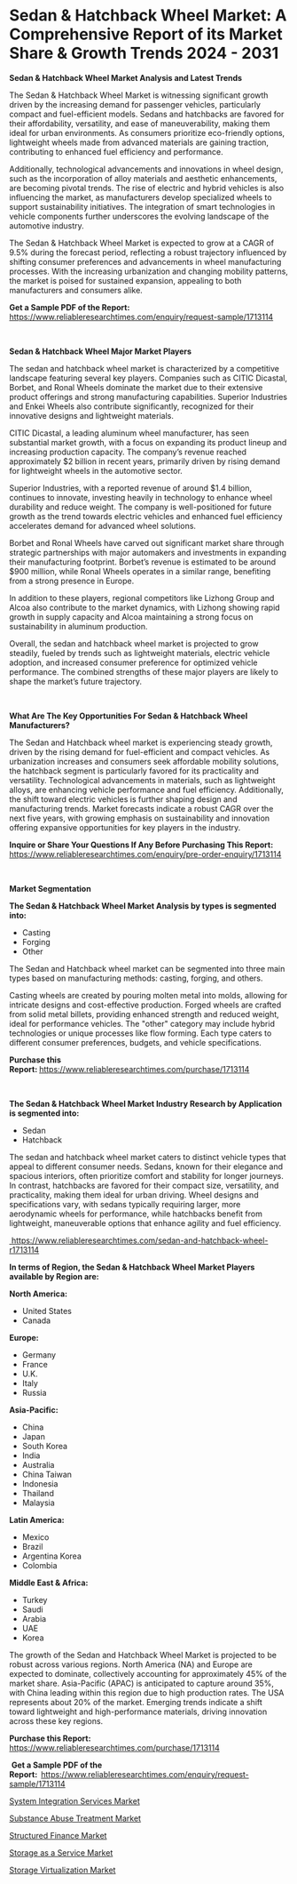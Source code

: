 <p><h1>Sedan & Hatchback Wheel Market: A Comprehensive Report of its Market Share & Growth Trends 2024 - 2031</h1></p><p><strong>Sedan & Hatchback Wheel Market Analysis and Latest Trends</strong></p>
<p><p>The Sedan & Hatchback Wheel Market is witnessing significant growth driven by the increasing demand for passenger vehicles, particularly compact and fuel-efficient models. Sedans and hatchbacks are favored for their affordability, versatility, and ease of maneuverability, making them ideal for urban environments. As consumers prioritize eco-friendly options, lightweight wheels made from advanced materials are gaining traction, contributing to enhanced fuel efficiency and performance.</p><p>Additionally, technological advancements and innovations in wheel design, such as the incorporation of alloy materials and aesthetic enhancements, are becoming pivotal trends. The rise of electric and hybrid vehicles is also influencing the market, as manufacturers develop specialized wheels to support sustainability initiatives. The integration of smart technologies in vehicle components further underscores the evolving landscape of the automotive industry.</p><p>The Sedan & Hatchback Wheel Market is expected to grow at a CAGR of 9.5% during the forecast period, reflecting a robust trajectory influenced by shifting consumer preferences and advancements in wheel manufacturing processes. With the increasing urbanization and changing mobility patterns, the market is poised for sustained expansion, appealing to both manufacturers and consumers alike.</p></p>
<p><strong>Get a Sample PDF of the Report:&nbsp;</strong> <a href="https://www.reliableresearchtimes.com/enquiry/request-sample/1713114?utm_campaign=1692&utm_medium=2&utm_source=Github&utm_content=ia&utm_term=22102024&utm_id=sedan-hatchback-wheel">https://www.reliableresearchtimes.com/enquiry/request-sample/1713114</a></p>
<p>&nbsp;</p>
<p><strong>Sedan & Hatchback Wheel Major Market Players</strong></p>
<p><p>The sedan and hatchback wheel market is characterized by a competitive landscape featuring several key players. Companies such as CITIC Dicastal, Borbet, and Ronal Wheels dominate the market due to their extensive product offerings and strong manufacturing capabilities. Superior Industries and Enkei Wheels also contribute significantly, recognized for their innovative designs and lightweight materials.</p><p>CITIC Dicastal, a leading aluminum wheel manufacturer, has seen substantial market growth, with a focus on expanding its product lineup and increasing production capacity. The company’s revenue reached approximately $2 billion in recent years, primarily driven by rising demand for lightweight wheels in the automotive sector.</p><p>Superior Industries, with a reported revenue of around $1.4 billion, continues to innovate, investing heavily in technology to enhance wheel durability and reduce weight. The company is well-positioned for future growth as the trend towards electric vehicles and enhanced fuel efficiency accelerates demand for advanced wheel solutions.</p><p>Borbet and Ronal Wheels have carved out significant market share through strategic partnerships with major automakers and investments in expanding their manufacturing footprint. Borbet’s revenue is estimated to be around $900 million, while Ronal Wheels operates in a similar range, benefiting from a strong presence in Europe.</p><p>In addition to these players, regional competitors like Lizhong Group and Alcoa also contribute to the market dynamics, with Lizhong showing rapid growth in supply capacity and Alcoa maintaining a strong focus on sustainability in aluminum production.</p><p>Overall, the sedan and hatchback wheel market is projected to grow steadily, fueled by trends such as lightweight materials, electric vehicle adoption, and increased consumer preference for optimized vehicle performance. The combined strengths of these major players are likely to shape the market’s future trajectory.</p></p>
<p>&nbsp;</p>
<p><strong>What Are The Key Opportunities For Sedan & Hatchback Wheel Manufacturers?</strong></p>
<p><p>The Sedan and Hatchback wheel market is experiencing steady growth, driven by the rising demand for fuel-efficient and compact vehicles. As urbanization increases and consumers seek affordable mobility solutions, the hatchback segment is particularly favored for its practicality and versatility. Technological advancements in materials, such as lightweight alloys, are enhancing vehicle performance and fuel efficiency. Additionally, the shift toward electric vehicles is further shaping design and manufacturing trends. Market forecasts indicate a robust CAGR over the next five years, with growing emphasis on sustainability and innovation offering expansive opportunities for key players in the industry.</p></p>
<p><strong>Inquire or Share Your Questions If Any Before Purchasing This Report:</strong> <a href="https://www.reliableresearchtimes.com/enquiry/pre-order-enquiry/1713114?utm_campaign=1692&utm_medium=2&utm_source=Github&utm_content=ia&utm_term=22102024&utm_id=sedan-hatchback-wheel">https://www.reliableresearchtimes.com/enquiry/pre-order-enquiry/1713114</a></p>
<p>&nbsp;</p>
<p><strong>Market Segmentation</strong></p>
<p><strong>The Sedan & Hatchback Wheel Market Analysis by types is segmented into:</strong></p>
<p><ul><li>Casting</li><li>Forging</li><li>Other</li></ul></p>
<p><p>The Sedan and Hatchback wheel market can be segmented into three main types based on manufacturing methods: casting, forging, and others. </p><p>Casting wheels are created by pouring molten metal into molds, allowing for intricate designs and cost-effective production. Forged wheels are crafted from solid metal billets, providing enhanced strength and reduced weight, ideal for performance vehicles. The "other" category may include hybrid technologies or unique processes like flow forming. Each type caters to different consumer preferences, budgets, and vehicle specifications.</p></p>
<p><strong>Purchase this Report:&nbsp;</strong><a href="https://www.reliableresearchtimes.com/purchase/1713114?utm_campaign=1692&utm_medium=2&utm_source=Github&utm_content=ia&utm_term=22102024&utm_id=sedan-hatchback-wheel">https://www.reliableresearchtimes.com/purchase/1713114</a></p>
<p>&nbsp;</p>
<p><strong>The Sedan & Hatchback Wheel Market Industry Research by Application is segmented into:</strong></p>
<p><ul><li>Sedan</li><li>Hatchback</li></ul></p>
<p><p>The sedan and hatchback wheel market caters to distinct vehicle types that appeal to different consumer needs. Sedans, known for their elegance and spacious interiors, often prioritize comfort and stability for longer journeys. In contrast, hatchbacks are favored for their compact size, versatility, and practicality, making them ideal for urban driving. Wheel designs and specifications vary, with sedans typically requiring larger, more aerodynamic wheels for performance, while hatchbacks benefit from lightweight, maneuverable options that enhance agility and fuel efficiency.</p></p>
<p><a href="https://www.reliableresearchtimes.com/sedan-and-hatchback-wheel-r1713114?utm_campaign=1692&utm_medium=2&utm_source=Github&utm_content=ia&utm_term=22102024&utm_id=sedan-hatchback-wheel">&nbsp;https://www.reliableresearchtimes.com/sedan-and-hatchback-wheel-r1713114</a></p>
<p><strong>In terms of Region, the Sedan & Hatchback Wheel Market Players available by Region are:</strong></p>
<p>
    <p> <strong> North America: </strong>
        <ul>
            <li>United States</li>
            <li>Canada</li>
        </ul>
        </p> 
    <p> <strong> Europe: </strong>
        <ul>
            <li>Germany</li>
            <li>France</li>
            <li>U.K.</li>
            <li>Italy</li>
            <li>Russia</li>
        </ul>
        </p> 
    <p> <strong> Asia-Pacific: </strong>
        <ul>
            <li>China</li>
            <li>Japan</li>
            <li>South Korea</li>
            <li>India</li>
            <li>Australia</li>
            <li>China Taiwan</li>
            <li>Indonesia</li>
            <li>Thailand</li>
            <li>Malaysia</li>
        </ul>
        </p> 
    <p> <strong> Latin America: </strong>
        <ul>
            <li>Mexico</li>
            <li>Brazil</li>
            <li>Argentina Korea</li>
            <li>Colombia</li>
        </ul>
        </p> 
    <p> <strong> Middle East & Africa: </strong>
        <ul>
            <li>Turkey</li>
            <li>Saudi</li>
            <li>Arabia</li>
            <li>UAE</li>
            <li>Korea</li>
        </ul>
    </p>
    </p>
<p><p>The growth of the Sedan and Hatchback Wheel Market is projected to be robust across various regions. North America (NA) and Europe are expected to dominate, collectively accounting for approximately 45% of the market share. Asia-Pacific (APAC) is anticipated to capture around 35%, with China leading within this region due to high production rates. The USA represents about 20% of the market. Emerging trends indicate a shift toward lightweight and high-performance materials, driving innovation across these key regions.</p></p>
<p><strong>Purchase this Report: </strong><a href="https://www.reliableresearchtimes.com/purchase/1713114?utm_campaign=1692&utm_medium=2&utm_source=Github&utm_content=ia&utm_term=22102024&utm_id=sedan-hatchback-wheel">https://www.reliableresearchtimes.com/purchase/1713114</a></p>
<p>&nbsp;<strong>Get a Sample PDF of the Report:&nbsp;&nbsp;</strong><a href="https://www.reliableresearchtimes.com/enquiry/request-sample/1713114?utm_campaign=1692&utm_medium=2&utm_source=Github&utm_content=ia&utm_term=22102024&utm_id=sedan-hatchback-wheel">https://www.reliableresearchtimes.com/enquiry/request-sample/1713114</a></p>
<p><strong></strong></p>
<p><p><a href="https://www.linkedin.com/pulse/system-integration-services-market-analysis-report-global-8raec?utm_campaign=1692&utm_medium=2&utm_source=Github&utm_content=ia&utm_term=22102024&utm_id=sedan-hatchback-wheel">System Integration Services Market</a></p><p><a href="https://www.linkedin.com/pulse/strategic-roadmap-global-substance-abuse-treatment-market-7bdec?utm_campaign=1692&utm_medium=2&utm_source=Github&utm_content=ia&utm_term=22102024&utm_id=sedan-hatchback-wheel">Substance Abuse Treatment Market</a></p><p><a href="https://www.linkedin.com/pulse/investment-opportunities-structured-finance-sector-risk-analysis-h3c2c?utm_campaign=1692&utm_medium=2&utm_source=Github&utm_content=ia&utm_term=22102024&utm_id=sedan-hatchback-wheel">Structured Finance Market</a></p><p><a href="https://www.linkedin.com/pulse/storage-service-market-global-regional-analysis-focus-region-cgiec?utm_campaign=1692&utm_medium=2&utm_source=Github&utm_content=ia&utm_term=22102024&utm_id=sedan-hatchback-wheel">Storage as a Service Market</a></p><p><a href="https://www.linkedin.com/pulse/disruption-innovation-storage-virtualization-industry-market-juzmc?utm_campaign=1692&utm_medium=2&utm_source=Github&utm_content=ia&utm_term=22102024&utm_id=sedan-hatchback-wheel">Storage Virtualization Market</a></p></p>